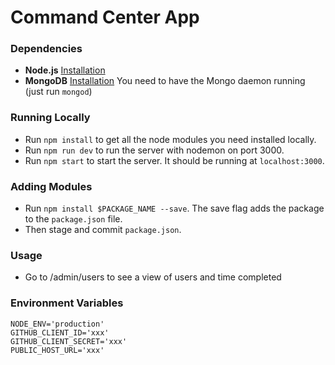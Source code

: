 # Command Center App

### Dependencies
- **Node.js** [Installation](https://nodejs.org/download/)
- **MongoDB** [Installation](http://docs.mongodb.org/manual/installation/) You need to have the Mongo daemon running (just run `mongod`)

### Running Locally
- Run `npm install` to get all the node modules you need installed locally.
- Run `npm run dev` to run the server with nodemon on port 3000.
- Run `npm start` to start the server. It should be running at `localhost:3000`.

### Adding Modules
- Run `npm install $PACKAGE_NAME --save`. The save flag adds the package to the `package.json` file. 
- Then stage and commit `package.json`.

### Usage
- Go to /admin/users to see a view of users and time completed

### Environment Variables

```
NODE_ENV='production'
GITHUB_CLIENT_ID='xxx'
GITHUB_CLIENT_SECRET='xxx'
PUBLIC_HOST_URL='xxx'
```
